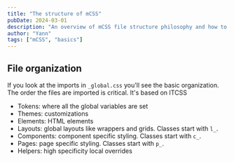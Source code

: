 ```yaml
---
title: "The structure of mCSS"
pubDate: 2024-03-01
description: "An overview of mCSS file structure philosophy and how to build upon it."
author: "Yann"
tags: ["mCSS", "basics"]
---
```


## File organization

If you look at the imports in `_global.css` you'll see the basic organization. The order the files are imported is critical. It's based on ITCSS

- Tokens: where all the global variables are set
- Themes: customizations
- Elements: HTML elements
- Layouts: global layouts like wrappers and grids. Classes start with `l_`.
- Components: component specific styling. Classes start with `c_`.
- Pages: page specific styling. Classes start with `p_`.
- Helpers: high specificity local overrides
